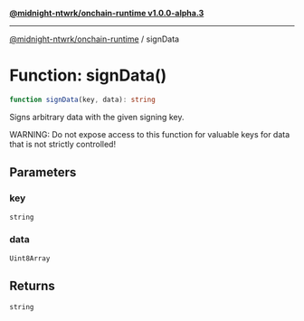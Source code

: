 [**@midnight-ntwrk/onchain-runtime v1.0.0-alpha.3**](../README.md)

***

[@midnight-ntwrk/onchain-runtime](../globals.md) / signData

# Function: signData()

```ts
function signData(key, data): string
```

Signs arbitrary data with the given signing key.

WARNING: Do not expose access to this function for valuable keys for data
that is not strictly controlled!

## Parameters

### key

`string`

### data

`Uint8Array`

## Returns

`string`
